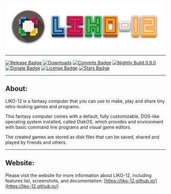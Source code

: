![LIKO-12](https://github.com/LIKO-12/Extras/raw/master/Readme-Screenshots/Header_Logo.png)

---

[![Release Badge](https://img.shields.io/github/release/LIKO-12/LIKO-12/all.svg)](https://github.com/LIKO-12/LIKO-12/releases)
[![Downloads](https://img.shields.io/github/downloads/LIKO-12/LIKO-12/total.svg)](https://github.com/LIKO-12/LIKO-12/releases)
[![Commits Badge](https://img.shields.io/github/commits-since/LIKO-12/LIKO-12/latest.svg)](https://github.com/LIKO-12/LIKO-12/commits/master)
[![Nightly Build 0.9.0](https://img.shields.io/badge/nightly_builds-v9.0.0-orange.svg)](https://liko-12.github.io/Nightly/)
[![Donate Badge](https://img.shields.io/badge/%24-Donate-ff69b4.svg)](https://liko-12.github.io/#/Donate)
[![License Badge](https://img.shields.io/badge/License-MIT-blue.svg)](?id=license)
[![Stars Badge](https://img.shields.io/github/stars/LIKO-12/LIKO-12.svg?style=flat&label=Stars)](https://github.com/LIKO-12/LIKO-12)

---

## About:

LIKO-12 is a fantasy computer that you can use to make, play and share tiny retro-looking games and programs.

This fantasy computer comes with a default, fully customizable, DOS-like operating system installed, called DiskOS,
which provides and environment with basic command line programs and visual game editors.

The created games are stored as disk files that can be saved, shared and played by friends and others.

---

## Website:

Please visit the website for more information about LIKO-12, including features list, screenshots, and documentation: [https://liko-12.github.io/](https://liko-12.github.io/)